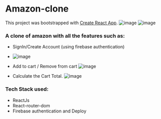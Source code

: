# Amazon-clone

This project was bootstrapped with [Create React App](https://github.com/facebook/create-react-app).
![image](https://user-images.githubusercontent.com/42600164/144225023-8a54c470-c608-4d52-8f23-9490e1e4786f.png?width=20px)
![image](https://user-images.githubusercontent.com/42600164/144225195-0d85a100-d76e-44c3-905a-62d9daae6d05.png)


### A clone of amazon with all the features such as:
- SignIn/Create Account (using firebase authentication)
- ![image](https://user-images.githubusercontent.com/42600164/144225121-cfd1de47-a93b-42fa-b9fc-4a859a198349.png)

- Add to cart / Remove from cart
![image](https://user-images.githubusercontent.com/42600164/144225418-2711ebf4-ea91-40a4-8f56-b81c237a7666.png)

- Calculate the Cart Total.
![image](https://user-images.githubusercontent.com/42600164/144225365-34418d23-625d-47e2-8602-994bae25d2d5.png)

### Tech Stack used: 
- ReactJs
- React-router-dom
- Firebase authentication and Deploy
